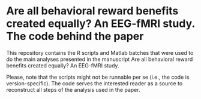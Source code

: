 # Are all behavioral reward benefits created equally? An EEG-fMRI study. The code behind the paper

This repository contains the R scripts and Matlab batches that were used to do the main analyses presented in the manuscript Are all behavioral reward benefits created equally? An EEG-fMRI study. 

Please, note that the scripts might not be runnable per se (i.e., the code is version-specific). The code serves the interested reader as a source to reconstruct all steps of the analysis used in the paper. 
